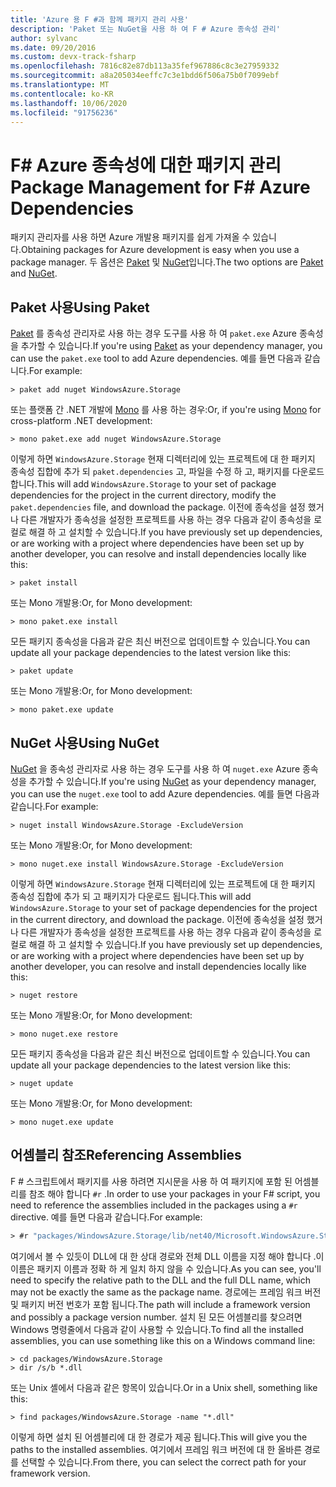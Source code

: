 ```yaml
---
title: 'Azure 용 F #과 함께 패키지 관리 사용'
description: 'Paket 또는 NuGet을 사용 하 여 F # Azure 종속성 관리'
author: sylvanc
ms.date: 09/20/2016
ms.custom: devx-track-fsharp
ms.openlocfilehash: 7816c82e87db113a35fef967886c8c3e27959332
ms.sourcegitcommit: a8a205034eeffc7c3e1bdd6f506a75b0f7099ebf
ms.translationtype: MT
ms.contentlocale: ko-KR
ms.lasthandoff: 10/06/2020
ms.locfileid: "91756236"
---
```

# <a name="package-management-for-f-azure-dependencies"></a><span data-ttu-id="0fab2-103">F# Azure 종속성에 대한 패키지 관리</span><span class="sxs-lookup"><span data-stu-id="0fab2-103">Package Management for F# Azure Dependencies</span></span>

<span data-ttu-id="0fab2-104">패키지 관리자를 사용 하면 Azure 개발용 패키지를 쉽게 가져올 수 있습니다.</span><span class="sxs-lookup"><span data-stu-id="0fab2-104">Obtaining packages for Azure development is easy when you use a package manager.</span></span> <span data-ttu-id="0fab2-105">두 옵션은 [Paket](https://fsprojects.github.io/Paket/) 및 [NuGet](https://www.nuget.org/)입니다.</span><span class="sxs-lookup"><span data-stu-id="0fab2-105">The two options are [Paket](https://fsprojects.github.io/Paket/) and [NuGet](https://www.nuget.org/).</span></span>

## <a name="using-paket"></a><span data-ttu-id="0fab2-106">Paket 사용</span><span class="sxs-lookup"><span data-stu-id="0fab2-106">Using Paket</span></span>

<span data-ttu-id="0fab2-107">[Paket](https://fsprojects.github.io/Paket/) 를 종속성 관리자로 사용 하는 경우 도구를 사용 하 여 `paket.exe` Azure 종속성을 추가할 수 있습니다.</span><span class="sxs-lookup"><span data-stu-id="0fab2-107">If you're using [Paket](https://fsprojects.github.io/Paket/) as your dependency manager, you can use the `paket.exe` tool to add Azure dependencies.</span></span> <span data-ttu-id="0fab2-108">예를 들면 다음과 같습니다.</span><span class="sxs-lookup"><span data-stu-id="0fab2-108">For example:</span></span>

```console
> paket add nuget WindowsAzure.Storage
```

<span data-ttu-id="0fab2-109">또는 플랫폼 간 .NET 개발에 [Mono](https://www.mono-project.com/) 를 사용 하는 경우:</span><span class="sxs-lookup"><span data-stu-id="0fab2-109">Or, if you're using [Mono](https://www.mono-project.com/) for cross-platform .NET development:</span></span>

```console
> mono paket.exe add nuget WindowsAzure.Storage
```

<span data-ttu-id="0fab2-110">이렇게 하면 `WindowsAzure.Storage` 현재 디렉터리에 있는 프로젝트에 대 한 패키지 종속성 집합에 추가 되 `paket.dependencies` 고, 파일을 수정 하 고, 패키지를 다운로드 합니다.</span><span class="sxs-lookup"><span data-stu-id="0fab2-110">This will add `WindowsAzure.Storage` to your set of package dependencies for the project in the current directory, modify the `paket.dependencies` file, and download the package.</span></span> <span data-ttu-id="0fab2-111">이전에 종속성을 설정 했거나 다른 개발자가 종속성을 설정한 프로젝트를 사용 하는 경우 다음과 같이 종속성을 로컬로 해결 하 고 설치할 수 있습니다.</span><span class="sxs-lookup"><span data-stu-id="0fab2-111">If you have previously set up dependencies, or are working with a project where dependencies have been set up by another developer, you can resolve and install dependencies locally like this:</span></span>

```console
> paket install
```

<span data-ttu-id="0fab2-112">또는 Mono 개발용:</span><span class="sxs-lookup"><span data-stu-id="0fab2-112">Or, for Mono development:</span></span>

```console
> mono paket.exe install
```

<span data-ttu-id="0fab2-113">모든 패키지 종속성을 다음과 같은 최신 버전으로 업데이트할 수 있습니다.</span><span class="sxs-lookup"><span data-stu-id="0fab2-113">You can update all your package dependencies to the latest version like this:</span></span>

```console
> paket update
```

<span data-ttu-id="0fab2-114">또는 Mono 개발용:</span><span class="sxs-lookup"><span data-stu-id="0fab2-114">Or, for Mono development:</span></span>

```console
> mono paket.exe update
```

## <a name="using-nuget"></a><span data-ttu-id="0fab2-115">NuGet 사용</span><span class="sxs-lookup"><span data-stu-id="0fab2-115">Using NuGet</span></span>

<span data-ttu-id="0fab2-116">[NuGet](https://www.nuget.org/) 을 종속성 관리자로 사용 하는 경우 도구를 사용 하 여 `nuget.exe` Azure 종속성을 추가할 수 있습니다.</span><span class="sxs-lookup"><span data-stu-id="0fab2-116">If you're using [NuGet](https://www.nuget.org/) as your dependency manager, you can use the `nuget.exe` tool to add Azure dependencies.</span></span> <span data-ttu-id="0fab2-117">예를 들면 다음과 같습니다.</span><span class="sxs-lookup"><span data-stu-id="0fab2-117">For example:</span></span>

```console
> nuget install WindowsAzure.Storage -ExcludeVersion
```

<span data-ttu-id="0fab2-118">또는 Mono 개발용:</span><span class="sxs-lookup"><span data-stu-id="0fab2-118">Or, for Mono development:</span></span>

```console
> mono nuget.exe install WindowsAzure.Storage -ExcludeVersion
```

<span data-ttu-id="0fab2-119">이렇게 하면 `WindowsAzure.Storage` 현재 디렉터리에 있는 프로젝트에 대 한 패키지 종속성 집합에 추가 되 고 패키지가 다운로드 됩니다.</span><span class="sxs-lookup"><span data-stu-id="0fab2-119">This will add `WindowsAzure.Storage` to your set of package dependencies for the project in the current directory, and download the package.</span></span> <span data-ttu-id="0fab2-120">이전에 종속성을 설정 했거나 다른 개발자가 종속성을 설정한 프로젝트를 사용 하는 경우 다음과 같이 종속성을 로컬로 해결 하 고 설치할 수 있습니다.</span><span class="sxs-lookup"><span data-stu-id="0fab2-120">If you have previously set up dependencies, or are working with a project where dependencies have been set up by another developer, you can resolve and install dependencies locally like this:</span></span>

```console
> nuget restore
```

<span data-ttu-id="0fab2-121">또는 Mono 개발용:</span><span class="sxs-lookup"><span data-stu-id="0fab2-121">Or, for Mono development:</span></span>

```console
> mono nuget.exe restore
```

<span data-ttu-id="0fab2-122">모든 패키지 종속성을 다음과 같은 최신 버전으로 업데이트할 수 있습니다.</span><span class="sxs-lookup"><span data-stu-id="0fab2-122">You can update all your package dependencies to the latest version like this:</span></span>

```console
> nuget update
```

<span data-ttu-id="0fab2-123">또는 Mono 개발용:</span><span class="sxs-lookup"><span data-stu-id="0fab2-123">Or, for Mono development:</span></span>

```console
> mono nuget.exe update
```

## <a name="referencing-assemblies"></a><span data-ttu-id="0fab2-124">어셈블리 참조</span><span class="sxs-lookup"><span data-stu-id="0fab2-124">Referencing Assemblies</span></span>

<span data-ttu-id="0fab2-125">F # 스크립트에서 패키지를 사용 하려면 지시문을 사용 하 여 패키지에 포함 된 어셈블리를 참조 해야 합니다 `#r` .</span><span class="sxs-lookup"><span data-stu-id="0fab2-125">In order to use your packages in your F# script, you need to reference the assemblies included in the packages using a `#r` directive.</span></span> <span data-ttu-id="0fab2-126">예를 들면 다음과 같습니다.</span><span class="sxs-lookup"><span data-stu-id="0fab2-126">For example:</span></span>

```fsharp
> #r "packages/WindowsAzure.Storage/lib/net40/Microsoft.WindowsAzure.Storage.dll"
```

<span data-ttu-id="0fab2-127">여기에서 볼 수 있듯이 DLL에 대 한 상대 경로와 전체 DLL 이름을 지정 해야 합니다 .이 이름은 패키지 이름과 정확 하 게 일치 하지 않을 수 있습니다.</span><span class="sxs-lookup"><span data-stu-id="0fab2-127">As you can see, you'll need to specify the relative path to the DLL and the full DLL name, which may not be exactly the same as the package name.</span></span> <span data-ttu-id="0fab2-128">경로에는 프레임 워크 버전 및 패키지 버전 번호가 포함 됩니다.</span><span class="sxs-lookup"><span data-stu-id="0fab2-128">The path will include a framework version and possibly a package version number.</span></span> <span data-ttu-id="0fab2-129">설치 된 모든 어셈블리를 찾으려면 Windows 명령줄에서 다음과 같이 사용할 수 있습니다.</span><span class="sxs-lookup"><span data-stu-id="0fab2-129">To find all the installed assemblies, you can use something like this on a Windows command line:</span></span>

```console
> cd packages/WindowsAzure.Storage
> dir /s/b *.dll
```

<span data-ttu-id="0fab2-130">또는 Unix 셸에서 다음과 같은 항목이 있습니다.</span><span class="sxs-lookup"><span data-stu-id="0fab2-130">Or in a Unix shell, something like this:</span></span>

```console
> find packages/WindowsAzure.Storage -name "*.dll"
```

<span data-ttu-id="0fab2-131">이렇게 하면 설치 된 어셈블리에 대 한 경로가 제공 됩니다.</span><span class="sxs-lookup"><span data-stu-id="0fab2-131">This will give you the paths to the installed assemblies.</span></span> <span data-ttu-id="0fab2-132">여기에서 프레임 워크 버전에 대 한 올바른 경로를 선택할 수 있습니다.</span><span class="sxs-lookup"><span data-stu-id="0fab2-132">From there, you can select the correct path for your framework version.</span></span>
